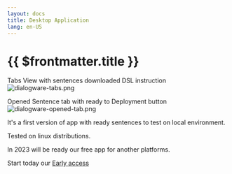 ```yaml
---
layout: docs
title: Desktop Application
lang: en-US
---
```


# {{ $frontmatter.title }}
Tabs View with sentences downloaded DSL instruction 
![dialogware-tabs.png](https://img.dialogware.com/dialogware-tabs.png)

Opened Sentence tab with ready to Deployment button 
![dialogware-opened-tab.png](https://img.dialogware.com/dialogware-opened-tab.png)

It's a first version of app with ready sentences to test on local environment.

Tested on linux distributions.

In 2023 will be ready our free app for another platforms.

Start today our [Early access](/app/access.html)



